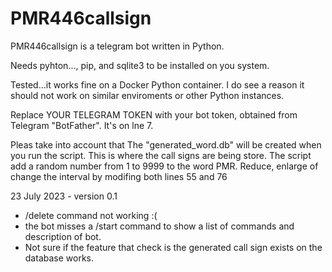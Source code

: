 # PMR446callsign

PMR446callsign is a telegram bot written in Python.

Needs pyhton..., pip, and sqlite3 to be installed on you system.

Tested...it works fine on a Docker Python container. I do see a reason it should not work on similar enviroments or other Python instances.

Replace YOUR TELEGRAM TOKEN with your bot token, obtained from Telegram "BotFather". It's on lne 7.


Pleas take into account that
  The "generated_word.db" will be created when you run the script. This is where the call signs are being store.
  The script add a random number from 1 to 9999 to the word PMR. Reduce, enlarge of change the interval by modifing both lines 55 and 76



23 July 2023 -  version 0.1
- /delete command not working :(
- the bot misses a /start command to show a list of commands and description of bot.
- Not sure if the feature that check is the generated call sign exists on the database works.
